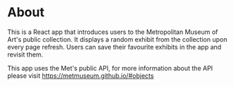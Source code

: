 # About
This is a React app that introduces users to the Metropolitan Museum of Art's public collection. It displays a random exhibit from the collection upon every page refresh. Users can save their favourite exhibits in the app and revisit them.

This app uses the Met's public API, for more information about the API please visit https://metmuseum.github.io/#objects
